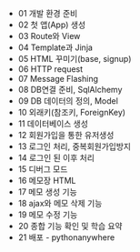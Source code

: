 * 01 개발 환경 준비
* 02 첫 앱(App) 생성
* 03 Route와 View
* 04 Template과 Jinja
* 05 HTML 꾸미기(base, signup)
* 06 HTTP request
* 07 Message Flashing
* 08 DB연결 준비, SqlAlchemy
* 09 DB 데이터의 정의, Model
* 10 외래키(참조키, ForeignKey)
* 11 데이터베이스 생성
* 12 회원가입을 통한 유저생성
* 13 로그인 처리, 중복회원가입방지
* 14 로그인 된 이후 처리
* 15 디버그 모드
* 16 메모장 HTML
* 17 메모 생성 기능
* 18 ajax와 메모 삭제 기능
* 19 메모 수정 기능
* 20 종합 기능 확인 및 학습 요약
* 21 배포 - pythonanywhere